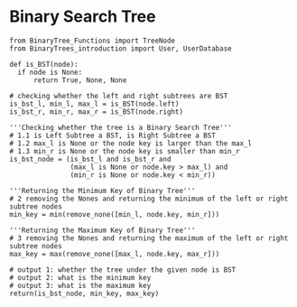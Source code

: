 # Binary Search Tree


    from BinaryTree_Functions import TreeNode
    from BinaryTrees_introduction import User, UserDatabase
   
    def is_BST(node):
      if node is None:
          return True, None, None

    # checking whether the left and right subtrees are BST
    is_bst_l, min_l, max_l = is_BST(node.left)
    is_bst_r, min_r, max_r = is_BST(node.right)

    '''Checking whether the tree is a Binary Search Tree'''
    # 1.1 is Left Subtree a BST, is Right Subtree a BST
    # 1.2 max_l is None or the node key is larger than the max_l
    # 1.3 min_r is None or the node key is smaller than min_r
    is_bst_node = (is_bst_l and is_bst_r and
                   (max_l is None or node.key > max_l) and
                   (min_r is None or node.key < min_r))

    '''Returning the Minimum Key of Binary Tree'''
    # 2 removing the Nones and returning the minimum of the left or right subtree nodes
    min_key = min(remove_none([min_l, node.key, min_r]))

    '''Returning the Maximum Key of Binary Tree'''
    # 3 removing the Nones and returning the maximum of the left or right subtree nodes
    max_key = max(remove_none([max_l, node.key, max_r]))

    # output 1: whether the tree under the given node is BST
    # output 2: what is the minimum key
    # output 3: what is the maximum key
    return(is_bst_node, min_key, max_key)
    

